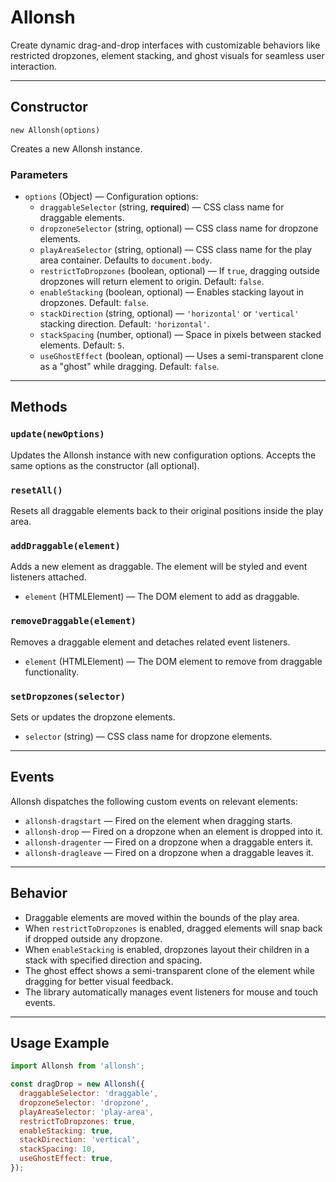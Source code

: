 # Allonsh

Create dynamic drag-and-drop interfaces with customizable behaviors like restricted dropzones, element stacking, and ghost visuals for seamless user interaction.

---

## Constructor

`new Allonsh(options)`

Creates a new Allonsh instance.

### Parameters

- `options` (Object) — Configuration options:
  - `draggableSelector` (string, **required**) — CSS class name for draggable elements.
  - `dropzoneSelector` (string, optional) — CSS class name for dropzone elements.
  - `playAreaSelector` (string, optional) — CSS class name for the play area container. Defaults to `document.body`.
  - `restrictToDropzones` (boolean, optional) — If `true`, dragging outside dropzones will return element to origin. Default: `false`.
  - `enableStacking` (boolean, optional) — Enables stacking layout in dropzones. Default: `false`.
  - `stackDirection` (string, optional) — `'horizontal'` or `'vertical'` stacking direction. Default: `'horizontal'`.
  - `stackSpacing` (number, optional) — Space in pixels between stacked elements. Default: `5`.
  - `useGhostEffect` (boolean, optional) — Uses a semi-transparent clone as a "ghost" while dragging. Default: `false`.

---

## Methods

### `update(newOptions)`

Updates the Allonsh instance with new configuration options. Accepts the same options as the constructor (all optional).

### `resetAll()`

Resets all draggable elements back to their original positions inside the play area.

### `addDraggable(element)`

Adds a new element as draggable. The element will be styled and event listeners attached.

- `element` (HTMLElement) — The DOM element to add as draggable.

### `removeDraggable(element)`

Removes a draggable element and detaches related event listeners.

- `element` (HTMLElement) — The DOM element to remove from draggable functionality.

### `setDropzones(selector)`

Sets or updates the dropzone elements.

- `selector` (string) — CSS class name for dropzone elements.

---

## Events

Allonsh dispatches the following custom events on relevant elements:

- `allonsh-dragstart` — Fired on the element when dragging starts.
- `allonsh-drop` — Fired on a dropzone when an element is dropped into it.
- `allonsh-dragenter` — Fired on a dropzone when a draggable enters it.
- `allonsh-dragleave` — Fired on a dropzone when a draggable leaves it.

---

## Behavior

- Draggable elements are moved within the bounds of the play area.
- When `restrictToDropzones` is enabled, dragged elements will snap back if dropped outside any dropzone.
- When `enableStacking` is enabled, dropzones layout their children in a stack with specified direction and spacing.
- The ghost effect shows a semi-transparent clone of the element while dragging for better visual feedback.
- The library automatically manages event listeners for mouse and touch events.

---

## Usage Example

```js
import Allonsh from 'allonsh';

const dragDrop = new Allonsh({
  draggableSelector: 'draggable',
  dropzoneSelector: 'dropzone',
  playAreaSelector: 'play-area',
  restrictToDropzones: true,
  enableStacking: true,
  stackDirection: 'vertical',
  stackSpacing: 10,
  useGhostEffect: true,
});
```

